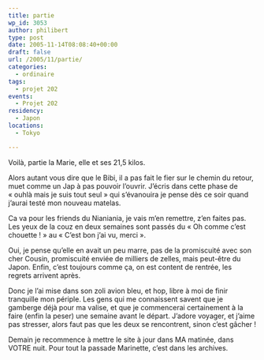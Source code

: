 ```yaml
---
title: partie
wp_id: 3053
author: philibert
type: post
date: 2005-11-14T08:08:40+00:00
draft: false
url: /2005/11/partie/
categories:
  - ordinaire
tags:
  - projet 202
events:
  - Projet 202
residency:
  - Japon
locations:
  - Tokyo

---
```

Voilà, partie la Marie, elle et ses 21,5 kilos.

Alors autant vous dire que le Bibi, il a pas fait le fier sur le chemin du retour, muet comme un Jap à pas pouvoir l&rsquo;ouvrir. J&rsquo;écris dans cette phase de « ouhlà mais je suis tout seul » qui s&rsquo;évanouira je pense dès ce soir quand j&rsquo;aurai testé mon nouveau matelas. 

Ca va pour les friends du Nianiania, je vais m&rsquo;en remettre, z&rsquo;en faites pas. Les yeux de la couz en deux semaines sont passés du « Oh comme c&rsquo;est chouette ! » au « C&rsquo;est bon j&rsquo;ai vu, merci ». 

Oui, je pense qu&rsquo;elle en avait un peu marre, pas de la promiscuité avec son cher Cousin, promiscuité enviée de milliers de zelles, mais peut-être du Japon. Enfin, c&rsquo;est toujours comme ça, on est content de rentrée, les regrets arrivent après. 

Donc je l&rsquo;ai mise dans son zoli avion bleu, et hop, libre à moi de finir tranquille mon périple. Les gens qui me connaissent savent que je gamberge déjà pour ma valise, et que je commencerai certainement à la faire (enfin la peser) une semaine avant le départ. J&rsquo;adore voyager, et j&rsquo;aime pas stresser, alors faut pas que les deux se rencontrent, sinon c&rsquo;est gâcher !

Demain je recommence à mettre le site à jour dans MA matinée, dans VOTRE nuit. Pour tout la passade Marinette, c&rsquo;est dans les archives.